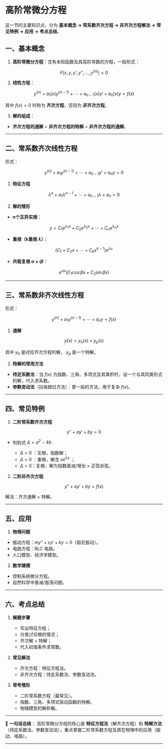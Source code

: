# 高阶常微分方程
这一节的主要知识点，分为 **基本概念 → 常系数齐次方程 → 非齐次方程解法 → 常见特例 → 应用 → 考点总结**。



## 一、基本概念

1. **高阶常微分方程**：含有未知函数及其高阶导数的方程，一般形式：

$$
F\big(x,y,y',y'',\dots,y^{(n)}\big)=0
$$

2. **线性方程**：

$$
y^{(n)}+a_1(x)y^{(n-1)}+\cdots+a_{n-1}(x)y'+a_n(x)y=f(x)
$$

其中 $f(x)=0$ 时称为 **齐次方程**，否则为 **非齐次方程**。

3. **解的组成**：

* **齐次方程的通解** + **非齐次方程的特解** = **非齐次方程的通解**。

---

## 二、常系数齐次线性方程

形式：

$$
y^{(n)}+a_1 y^{(n-1)}+\cdots+a_{n-1}y'+a_n y=0
$$

1. **特征方程**

$$
\lambda^n+a_1\lambda^{n-1}+\cdots+a_{n-1}\lambda+a_n=0
$$

2. **解的情形**

* **n个互异实根**：

$$
y=C_1e^{\lambda_1 x}+C_2e^{\lambda_2 x}+\cdots+C_ne^{\lambda_n x}
$$

* **重根（k重根 $\lambda$）**：

$$
(C_1+C_2x+\cdots+C_k x^{k-1})e^{\lambda x}
$$
  
* **共轭复根 $\alpha\pm i\beta$**：

$$
e^{\alpha x}(C_1\cos \beta x+C_2\sin \beta x)
$$

---

## 三、常系数非齐次线性方程

形式：

$$
y^{(n)}+a_1 y^{(n-1)}+\cdots+a_n y=f(x)
$$

1. **通解**

$$
y(x)=y_h(x)+y_p(x)
$$

其中 $y_h$ 是对应齐次方程的解， $y_p$ 是一个特解。

2. **特解的常用方法**

* **待定系数法**：当 $f(x)$ 为指数、三角、多项式及其乘积时，设一个与其同类形式的解，代入求系数。
* **参数变动法**（拉格朗日方法）：更一般的方法，用于复杂 $f(x)$。

---

## 四、常见特例

1. **二阶常系数齐次方程**

$$
y''+ay'+by=0
$$

* 判别式 $\Delta=a^2-4b$

  * $\Delta>0$ ：实根，指数解；
  * $\Delta=0$ ：重根，解含 $x e^{\lambda x}$ ；
  * $\Delta<0$：复根，解为指数衰减/增长 × 正弦余弦。

2. **二阶非齐次方程**

$$
y''+ay'+by=f(x)
$$

解法：齐次通解 + 特解。

---

## 五、应用

1. **物理问题**

* 振动方程：$my''+cy'+ky=0$（阻尼振动）。
* 电路方程：RLC 电路。
* 人口模型、经济学模型。

2. **数学建模**

* 控制系统微分方程。
* 自然科学中衰减/振荡问题。

---

## 六、考点总结

1. **解题步骤**

   * 写出特征方程；
   * 分类讨论根的情况；
   * 齐次解 + 特解；
   * 代入初值条件求常数。

2. **常见解法**

   * 齐次方程：特征方程法。
   * 非齐次方程：待定系数法、参数变动法。

3. **常考情形**

   * 二阶常系数方程（最常见）。
   * 指数、三角、多项式驱动函数的特解。
   * 物理模型的解析解。

---

📌 **一句话总结**：
高阶常微分方程的核心是 **特征方程法**（解齐次方程）和 **特解方法**（待定系数法、参数变动法），重点掌握二阶常系数方程及其在物理中的应用（振动、电路）。

---


